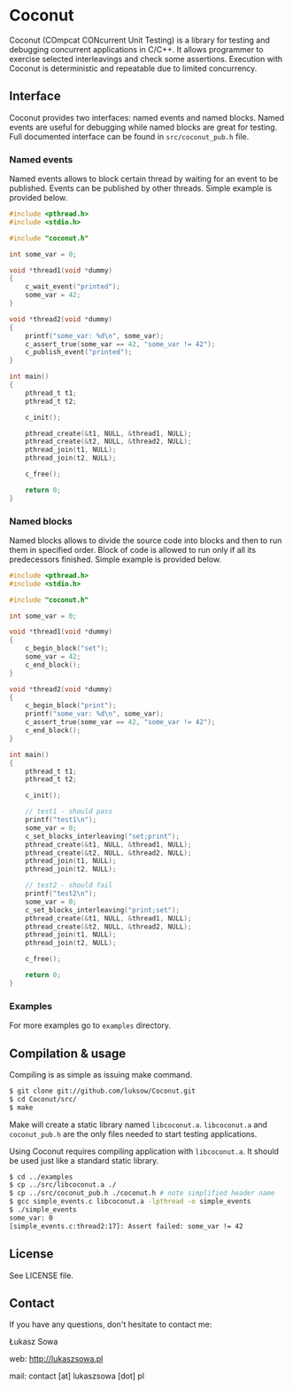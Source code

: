 # Coconut

Coconut (COmpcat CONcurrent Unit Testing) is a library for testing and debugging concurrent applications in C/C++. It allows programmer to exercise selected interleavings and check some assertions. Execution with Coconut is deterministic and repeatable due to limited concurrency.

## Interface

Coconut provides two interfaces: named events and named blocks. Named events are useful for debugging while named blocks are great for testing. Full documented interface can be found in `src/coconut_pub.h` file.

### Named events

Named events allows to block certain thread by waiting for an event to be published. Events can be published by other threads. Simple example is provided below.

```c
#include <pthread.h>
#include <stdio.h>

#include "coconut.h"

int some_var = 0;

void *thread1(void *dummy)
{
	c_wait_event("printed");
	some_var = 42;
}

void *thread2(void *dummy)
{
	printf("some_var: %d\n", some_var);
	c_assert_true(some_var == 42, "some_var != 42");
	c_publish_event("printed");
}

int main()
{
	pthread_t t1;
	pthread_t t2;

	c_init();

	pthread_create(&t1, NULL, &thread1, NULL);
	pthread_create(&t2, NULL, &thread2, NULL);
	pthread_join(t1, NULL);
	pthread_join(t2, NULL);

	c_free();

	return 0;
}
```

### Named blocks

Named blocks allows to divide the source code into blocks and then to run them in specified order. Block of code is allowed to run only if all its predecessors finished. Simple example is provided below.

```c
#include <pthread.h>
#include <stdio.h>

#include "coconut.h"

int some_var = 0;

void *thread1(void *dummy)
{
	c_begin_block("set");
	some_var = 42;
	c_end_block();
}

void *thread2(void *dummy)
{
	c_begin_block("print");
	printf("some_var: %d\n", some_var);
	c_assert_true(some_var == 42, "some_var != 42");
	c_end_block();
}

int main()
{
	pthread_t t1;
	pthread_t t2;

	c_init();

	// test1 - should pass
	printf("test1\n");
	some_var = 0;
	c_set_blocks_interleaving("set;print");
	pthread_create(&t1, NULL, &thread1, NULL);
	pthread_create(&t2, NULL, &thread2, NULL);
	pthread_join(t1, NULL);
	pthread_join(t2, NULL);

	// test2 - should fail
	printf("test2\n");
	some_var = 0;
	c_set_blocks_interleaving("print;set");
	pthread_create(&t1, NULL, &thread1, NULL);
	pthread_create(&t2, NULL, &thread2, NULL);
	pthread_join(t1, NULL);
	pthread_join(t2, NULL);

	c_free();

	return 0;
}
```

### Examples

For more examples go to `examples` directory.

## Compilation & usage

Compiling is as simple as issuing make command.

```bash
$ git clone git://github.com/luksow/Coconut.git
$ cd Coconut/src/
$ make
```

Make will create a static library named `libcoconut.a`. `libcoconut.a` and `coconut_pub.h` are the only files needed to start testing applications.

Using Coconut requires compiling application with `libcoconut.a`. It should be used just like a standard static library.

```bash
$ cd ../examples
$ cp ../src/libcoconut.a ./
$ cp ../src/coconut_pub.h ./coconut.h # note simplified header name
$ gcc simple_events.c libcoconut.a -lpthread -o simple_events
$ ./simple_events
some_var: 0
[simple_events.c:thread2:17]: Assert failed: some_var != 42
```

## License

See LICENSE file.

## Contact

If you have any questions, don't hesitate to contact me:

Łukasz Sowa

web: http://lukaszsowa.pl

mail: contact [at] lukaszsowa [dot] pl